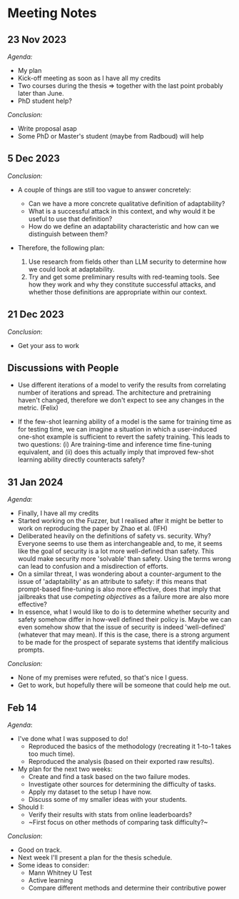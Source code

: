 # Meeting Notes

## 23 Nov 2023

_Agenda:_

- My plan
- Kick-off meeting as soon as I have all my credits
- Two courses during the thesis => together with the last point probably later
  than June.
- PhD student help?

_Conclusion:_

- Write proposal asap
- Some PhD or Master's student (maybe from Radboud) will help

## 5 Dec 2023

_Conclusion:_

- A couple of things are still too vague to answer concretely:
  - Can we have a more concrete qualitative definition of adaptability?
  - What is a successful attack in this context, and why would it be useful to
    use that definition?
  - How do we define an adaptability characteristic and how can we distinguish
    between them?

- Therefore, the following plan:
  1. Use research from fields other than LLM security to determine how we could
     look at adaptability.
  2. Try and get some preliminary results with red-teaming tools. See how they
     work and why they constitute successful attacks, and whether those
     definitions are appropriate within our context.

## 21 Dec 2023

_Conclusion_:

- Get your ass to work

## Discussions with People

- Use different iterations of a model to verify the results from correlating
  number of iterations and spread. The architecture and pretraining haven't
  changed, therefore we don't expect to see any changes in the metric. (Felix)

- If the few-shot learning ability of a model is the same for training time as
  for testing time, we can imagine a situation in which a user-induced one-shot
  example is sufficient to revert the safety training. This leads to two
  questions: (i) Are training-time and inference time fine-tuning equivalent,
  and (ii) does this actually imply that improved few-shot learning ability
  directly counteracts safety?

## 31 Jan 2024

_Agenda:_

- Finally, I have all my credits
- Started working on the Fuzzer, but I realised after it might be better to work
  on reproducing the paper by Zhao et al. (IFH)
- Deliberated heavily on the definitions of safety vs. security. Why? Everyone
  seems to use them as interchangeable and, to me, it seems like the goal of
  security is a lot more well-defined than safety. This would make security more
  'solvable' than safety. Using the terms wrong can lead to confusion and a
  misdirection of efforts.
- On a similar threat, I was wondering about a counter-argument to the issue of
  'adaptability' as an attribute to safety: if this means that prompt-based
  fine-tuning is also more effective, does that imply that jailbreaks that use
  _competing objectives_ as a failure more are also more effective?
- In essence, what I would like to do is to determine whether security and
  safety somehow differ in how-well defined their policy is. Maybe we can even
  somehow show that the issue of security is indeed 'well-defined' (whatever
  that may mean). If this is the case, there is a strong argument to be made for
  the prospect of separate systems that identify malicious prompts.

_Conclusion:_

- None of my premises were refuted, so that's nice I guess.
- Get to work, but hopefully there will be someone that could help me out.

## Feb 14

_Agenda_:

- I've done what I was supposed to do!
  - Reproduced the basics of the methodology (recreating it 1-to-1 takes too
    much time).
  - Reproduced the analysis (based on their exported raw results).
- My plan for the next two weeks:
  - Create and find a task based on the two failure modes.
  - Investigate other sources for determining the difficulty of tasks.
  - Apply my dataset to the setup I have now.
  - Discuss some of my smaller ideas with your students.
- Should I:
  - Verify their results with stats from online leaderboards?
  - ~First focus on other methods of comparing task difficulty?~

_Conclusion_:

- Good on track.
- Next week I'll present a plan for the thesis schedule.
- Some ideas to consider:
  - Mann Whitney U Test
  - Active learning
  - Compare different methods and determine their contributive power
